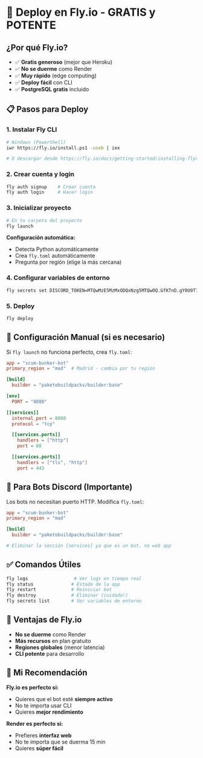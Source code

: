 # 🚀 Deploy en Fly.io - GRATIS y POTENTE

## ¿Por qué Fly.io?
- ✅ **Gratis generoso** (mejor que Heroku)
- ✅ **No se duerme** como Render
- ✅ **Muy rápido** (edge computing)
- ✅ **Deploy fácil** con CLI
- ✅ **PostgreSQL gratis** incluido

## 📋 Pasos para Deploy

### 1. Instalar Fly CLI
```bash
# Windows (PowerShell)
iwr https://fly.io/install.ps1 -useb | iex

# O descargar desde https://fly.io/docs/getting-started/installing-flyctl/
```

### 2. Crear cuenta y login
```bash
fly auth signup    # Crear cuenta
fly auth login     # Hacer login
```

### 3. Inicializar proyecto
```bash
# En tu carpeta del proyecto
fly launch
```

**Configuración automática:**
- Detecta Python automáticamente
- Crea `fly.toml` automáticamente
- Pregunta por región (elige la más cercana)

### 4. Configurar variables de entorno
```bash
fly secrets set DISCORD_TOKEN=MTQwMzE5MzMxODQxNzg5MTQwOQ.GfKTnD.gY0U9T7X6LY-F8XxdL91xlW-KGvbZJlcZ_3718
```

### 5. Deploy
```bash
fly deploy
```

## 🔧 Configuración Manual (si es necesario)

Si `fly launch` no funciona perfecto, crea `fly.toml`:

```toml
app = "scum-bunker-bot"
primary_region = "mad"  # Madrid - cambia por tu región

[build]
  builder = "paketobuildpacks/builder:base"

[env]
  PORT = "8080"

[[services]]
  internal_port = 8080
  protocol = "tcp"

  [[services.ports]]
    handlers = ["http"]
    port = 80

  [[services.ports]]
    handlers = ["tls", "http"]
    port = 443
```

## 🎯 Para Bots Discord (Importante)

Los bots no necesitan puerto HTTP. Modifica `fly.toml`:

```toml
app = "scum-bunker-bot"
primary_region = "mad"

[build]
  builder = "paketobuildpacks/builder:base"

# Eliminar la sección [services] ya que es un bot, no web app
```

## ✅ Comandos Útiles

```bash
fly logs                 # Ver logs en tiempo real
fly status              # Estado de la app
fly restart             # Reiniciar bot
fly destroy             # Eliminar (cuidado!)
fly secrets list        # Ver variables de entorno
```

## 🎉 Ventajas de Fly.io

- **No se duerme** como Render
- **Más recursos** en plan gratuito
- **Regiones globales** (menor latencia)
- **CLI potente** para desarrollo

## 🎯 Mi Recomendación

**Fly.io es perfecto si:**
- Quieres que el bot esté **siempre activo**
- No te importa usar CLI
- Quieres **mejor rendimiento**

**Render es perfecto si:**
- Prefieres **interfaz web**
- No te importa que se duerma 15 min
- Quieres **súper fácil**
